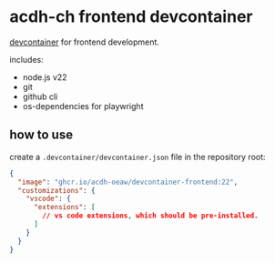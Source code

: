 # acdh-ch frontend devcontainer

[devcontainer](https://containers.dev/) for frontend development.

includes:

- node.js v22
- git
- github cli
- os-dependencies for playwright

## how to use

create a `.devcontainer/devcontainer.json` file in the repository root:

```json
{
  "image": "ghcr.io/acdh-oeaw/devcontainer-frontend:22",
  "customizations": {
    "vscode": {
      "extensions": [
        // vs code extensions, which should be pre-installed.
      ]
    }
  }
}
```
